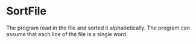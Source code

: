 # SortFile
The program read in the file and sorted it alphabetically. The program can assume that each line of the file is a single word.
